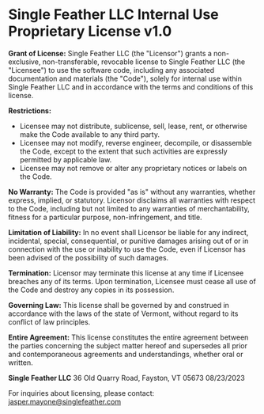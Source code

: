 # Single Feather LLC Internal Use Proprietary License v1.0

**Grant of License:** Single Feather LLC (the "Licensor") grants a non-exclusive, non-transferable, revocable license to Single Feather LLC (the "Licensee") to use the software code, including any associated documentation and materials (the "Code"), solely for internal use within Single Feather LLC and in accordance with the terms and conditions of this license.

**Restrictions:**

- Licensee may not distribute, sublicense, sell, lease, rent, or otherwise make the Code available to any third party.
- Licensee may not modify, reverse engineer, decompile, or disassemble the Code, except to the extent that such activities are expressly permitted by applicable law.
- Licensee may not remove or alter any proprietary notices or labels on the Code.

**No Warranty:** The Code is provided "as is" without any warranties, whether express, implied, or statutory. Licensor disclaims all warranties with respect to the Code, including but not limited to any warranties of merchantability, fitness for a particular purpose, non-infringement, and title.

**Limitation of Liability:** In no event shall Licensor be liable for any indirect, incidental, special, consequential, or punitive damages arising out of or in connection with the use or inability to use the Code, even if Licensor has been advised of the possibility of such damages.

**Termination:** Licensor may terminate this license at any time if Licensee breaches any of its terms. Upon termination, Licensee must cease all use of the Code and destroy any copies in its possession.

**Governing Law:** This license shall be governed by and construed in accordance with the laws of the state of Vermont, without regard to its conflict of law principles.

**Entire Agreement:** This license constitutes the entire agreement between the parties concerning the subject matter hereof and supersedes all prior and contemporaneous agreements and understandings, whether oral or written.

**Single Feather LLC**
36 Old Quarry Road, Fayston, VT 05673
08/23/2023

For inquiries about licensing, please contact: jasper.mayone@singlefeather.com
